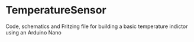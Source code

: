# TemperatureSensor
Code, schematics and Fritzing file for building a basic temperature indictor using an Arduino Nano
